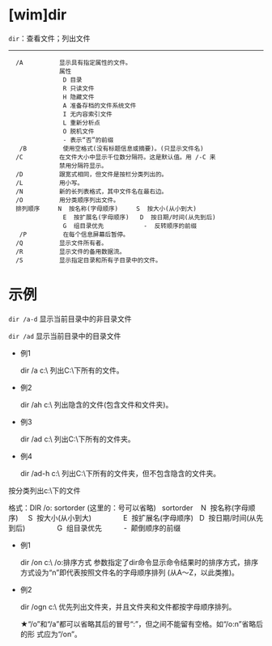 # \[wim]dir

`dir`：查看文件；列出文件

***

```纯文本
  /A          显示具有指定属性的文件。
              属性         
               D 目录 
               R 只读文件
               H 隐藏文件  
               A 准备存档的文件系统文件  
               I 无内容索引文件  
               L 重新分析点  
               O 脱机文件
               - 表示“否”的前缀
   /B          使用空格式(没有标题信息或摘要)。(只显示文件名) 
  /C          在文件大小中显示千位数分隔符。这是默认值。用 /-C 来
              禁用分隔符显示。
  /D          跟宽式相同，但文件是按栏分类列出的。
  /L          用小写。
  /N          新的长列表格式，其中文件名在最右边。
  /O          用分类顺序列出文件。
  排列顺序     N  按名称(字母顺序)     S  按大小(从小到大)
               E  按扩展名(字母顺序)   D  按日期/时间(从先到后)
               G  组目录优先           -  反转顺序的前缀
   /P          在每个信息屏幕后暂停。 
  /Q          显示文件所有者。
  /R          显示文件的备用数据流。
  /S          显示指定目录和所有子目录中的文件。
```

# 示例

`dir /a-d` 显示当前目录中的非目录文件

`dir /ad`  显示当前目录中的目录文件



-   例1 &#x20;


    dir /a c:\ &#x20;
    列出C:\下所有的文件。
-   例2 &#x20;


    dir /ah c:\ &#x20;
    列出隐含的文件(包含文件和文件夹)。
-   例3 &#x20;


    dir /ad c:\ &#x20;
    列出C:\下所有的文件夹。
-   例4 &#x20;


    dir /ad-h c:\ &#x20;
    列出C:\下所有的文件夹，但不包含隐含的文件夹。



按分类列出c:\下的文件 &#x20;


格式：DIR /o: sortorder (这里的：号可以省略) &#x20;
  sortorder    N  按名称(字母顺序)     S  按大小(从小到大) &#x20;
               E  按扩展名(字母顺序)   D  按日期/时间(从先到后) &#x20;
               G  组目录优先           -  颠倒顺序的前缀

-   例1 &#x20;


    dir /on c:\ &#x20;
    /o:排序方式 参数指定了dir命令显示命令结果时的排序方式，排序方式设为“n”即代表按照文件名的字母顺序排列 &#x20;
    (从A～Z，以此类推)。
-   例2 &#x20;


    dir /ogn c:\ &#x20;
    优先列出文件夹，并且文件夹和文件都按字母顺序排列。

    ★“/o”和“/a”都可以省略其后的冒号“:”，但之间不能留有空格。如“/o:n”省略后的形 &#x20;
    式应为“/on”。

